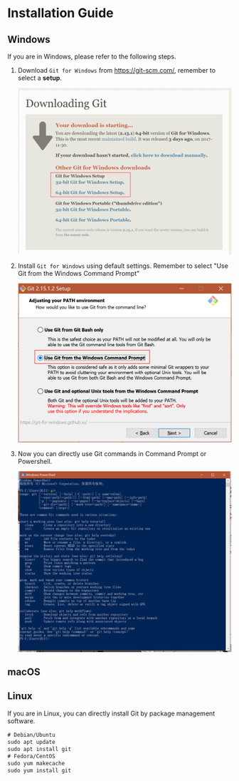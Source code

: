 # Installation Guide

## Windows

If you are in Windows, please refer to the following steps.

1. Download `Git for Windows` from https://git-scm.com/, remember to select a **setup**.

   ![Download Git for Windows](download-git-installer.png)

2. Install `Git for Windows` using default settings. Remember to select "Use Git from the Windows Command Prompt"

   ![](use-git-in-cmd.png)

3. Now you can directly use Git commands in Command Prompt or Powershell.

   ![](git-in-ps.png)

## macOS

## Linux

If you are in Linux, you can directly install Git by package management software.

```shell
# Debian/Ubuntu
sudo apt update
sudo apt install git
# Fedora/CentOS
sudo yum makecache
sudo yum install git
```
